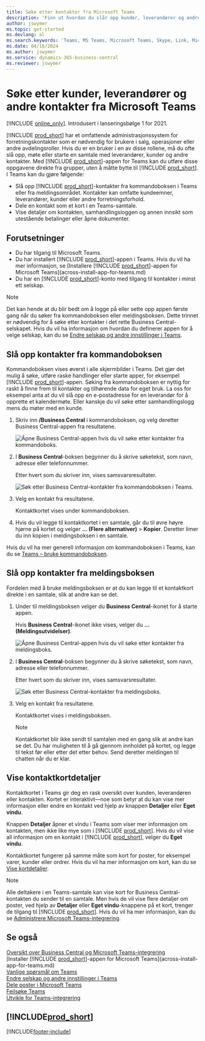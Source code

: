 ```yaml
---
title: Søke etter kontakter fra Microsoft Teams
description: 'Finn ut hvordan du slår opp kunder, leverandører og andre kontakter for Business Central fra Microsoft Teams.'
author: jswymer
ms.topic: get-started
ms.devlang: al
ms.search.keywords: 'Teams, MS Teams, Microsoft Teams, Skype, Link, Microsoft 365, contacts, search, messaging extensions'
ms.date: 04/16/2024
ms.author: jswymer
ms.service: dynamics-365-business-central
ms.reviewer: jswymer
---
```


# <a name="searching-for-customers-vendors-and-other-contacts-from-microsoft-teams"></a>Søke etter kunder, leverandører og andre kontakter fra Microsoft Teams

[!INCLUDE [online_only](includes/online_only.md)]. Introdusert i lanseringsbølge 1 for 2021.

[!INCLUDE [prod_short](includes/prod_short.md)] har et omfattende administrasjonssystem for forretningskontakter som er nødvendig for brukere i salg, operasjoner eller andre avdelingsroller. Hvis du er en bruker i en av disse rollene, må du ofte slå opp, møte eller starte en samtale med leverandører, kunder og andre kontakter. Med [!INCLUDE [prod_short](includes/prod_short.md)]-appen for Teams kan du utføre disse oppgavene direkte fra grupper, uten å måtte bytte til [!INCLUDE [prod_short](includes/prod_short.md)]. I Teams kan du gjøre følgende:

- Slå opp [!INCLUDE [prod_short](includes/prod_short.md)]-kontakter fra kommandoboksen i Teams eller fra meldingsområdet. Kontakter kan omfatte kundeemner, leverandører, kunder eller andre forretningsforhold.
- Dele en kontakt som et kort i en Teams-samtale.
- Vise detaljer om kontakten, samhandlingsloggen og annen innsikt som utestående betalinger eller åpne dokumenter.

## <a name="prerequisites"></a>Forutsetninger

- Du har tilgang til Microsoft Teams.
- Du har installert [!INCLUDE [prod_short](includes/prod_short.md)]-appen i Teams. Hvis du vil ha mer informasjon, se [Installere [!INCLUDE [prod_short](includes/prod_short.md)]-appen for Microsoft Teams](across-install-app-for-teams.md)
- Du har en [!INCLUDE [prod_short](includes/prod_short.md)]-konto med tilgang til kontakter i minst ett selskap.

> [!NOTE]
> Det kan hende at du blir bedt om å logge på eller sette opp appen første gang når du søker fra kommandoboksen eller meldingsboksen. Dette trinnet er nødvendig for å søke etter kontakter i det rette Business Central-selskapet. Hvis du vil ha informasjon om hvordan du definerer appen for å velge selskap, kan du se [Endre selskap og andre innstillinger i Teams](across-teams-settings.md).

## <a name="look-up-contacts-from-the-command-box"></a>Slå opp kontakter fra kommandoboksen

Kommandoboksen vises øverst i alle skjermbilder i Teams. Det gjør det mulig å søke, utføre raske handlinger eller starte apper, for eksempel [!INCLUDE [prod_short](includes/prod_short.md)]-appen. Søking fra kommandoboksen er nyttig for raskt å finne frem til kontakter og tilhørende data for eget bruk. La oss for eksempel anta at du vil slå opp en e-postadresse for en leverandør for å opprette et kalendermøte. Eller kanskje du vil søke etter samhandlingslogg mens du møter med en kunde.

1. Skriv inn **/Business Central** i kommandoboksen, og velg deretter Business Central-appen fra resultatene.

    ![Åpne Business Central-appen hvis du vil søke etter kontakter fra kommandoboks.](media/teams-contacts-command-1a.png)

2. I **Business Central**-boksen begynner du å skrive søketekst, som navn, adresse eller telefonnummer.

    Etter hvert som du skriver inn, vises samsvarsresultater.

    ![Søk etter Business Central-kontakter fra kommandoboksen i Teams.](media/teams-contacts-command-2.png)
3. Velg en kontakt fra resultatene.

    Kontaktkortet vises under kommandoboksen.

4. Hvis du vil legge til kontaktkortet i en samtale, går du til øvre høyre hjørne på kortet og velger **... (Flere alternativer)** > **Kopier**. Deretter limer du inn kopien i meldingsboksen i en samtale.  

Hvis du vil ha mer generell informasjon om kommandoboksen i Teams, kan du se [Teams – bruke kommandoboksen](https://support.microsoft.com/en-us/office/use-the-command-box-13c4e429-7324-4886-b377-5dbed539193b).

## <a name="look-up-contacts-from-the-message-compose-box"></a>Slå opp kontakter fra meldingsboksen

Fordelen med å bruke meldingsboksen er at du kan legge til et kontaktkort direkte i en samtale, slik at andre kan se det.

1. Under til meldingsboksen velger du **Business Central**-ikonet for å starte appen.

    Hvis **Business Central**-ikonet ikke vises, velger du **... (Meldingsutvidelser)**.

    ![Åpne Business Central-appen hvis du vil søke etter kontakter fra meldingsboks.](media/teams-contacts-message-box.png)

2. I **Business Central**-boksen begynner du å skrive søketekst, som navn, adresse eller telefonnummer.

    Etter hvert som du skriver inn, vises samsvarsresultater.

    ![Søk etter Business Central-kontakter fra meldingsboks.](media/teams-contacts-5.png)
3. Velg en kontakt fra resultatene.

    Kontaktkortet vises i meldingsboksen.

    > [!NOTE]
    > Kontaktkortet blir ikke sendt til samtalen med en gang slik at andre kan se det. Du har muligheten til å gå gjennom innholdet på kortet, og legge til tekst før eller etter det etter behov. Send deretter meldingen til chatten når du er klar.

<!--
### <a name="heres-another-way"></a>Here's another way

1. Instead of using the **Business Central** icon, type **@Business Central** directly in the message compose box.
2. Enter your search terms in the box.
3. Use the up and down arrow keys on the keyboard to choose a contact, then select <kbd>Enter</kbd> to select it.-->

## <a name="viewing-contact-card-details"></a>Vise kontaktkortdetaljer

Kontaktkortet i Teams gir deg en rask oversikt over kunden, leverandøren eller kontakten. Kortet er interaktivt&mdash;noe som betyr at du kan vise mer informasjon eller endre en kontakt ved hjelp av knappen **Detaljer** eller **Eget vindu**.

Knappen **Detaljer** åpner et vindu i Teams som viser mer informasjon om kontakten, men ikke like mye som i [!INCLUDE [prod_short](includes/prod_short.md)]. Hvis du vil vise all informasjon om en kontakt i [!INCLUDE [prod_short](includes/prod_short.md)], velger du **Eget vindu**.

Kontaktkortet fungerer på samme måte som kort for poster, for eksempel varer, kunder eller ordrer. Hvis du vil ha mer informasjon om kort, kan du se [Vise kortdetaljer](across-working-with-teams.md#view-card-details).

> [!NOTE]
> Alle deltakere i en Teams-samtale kan vise kort for Business Central-kontakten du sender til en samtale. Men hvis de vil vise flere detaljer om poster, ved hjelp av **Detaljer** eller **Eget vindu**-knappene på et kort, trenger de tilgang til [!INCLUDE [prod_short](includes/prod_short.md)]. Hvis du vil ha mer informasjon, kan du se [Administrere Microsoft Teams-integrering](admin-teams-integration.md#minimum-requirements-1).

## <a name="see-also"></a>Se også

[Oversikt over Business Central og Microsoft Teams-integrering](across-teams-overview.md)  
[Installer [!INCLUDE [prod_short](includes/prod_short.md)]-appen for Microsoft Teams](across-install-app-for-teams.md)  
[Vanlige spørsmål om Teams](teams-faq.md)  
[Endre selskap og andre innstillinger i Teams](across-teams-settings.md)  
[Dele poster i Microsoft Teams](across-working-with-teams.md)  
[Feilsøke Teams](admin-teams-troubleshooting.md)  
[Utvikle for Teams-integrering](/dynamics365/business-central/dev-itpro/developer/devenv-develop-for-teams)  

## [!INCLUDE[prod_short](includes/free_trial_md.md)]  


[!INCLUDE[footer-include](includes/footer-banner.md)]
